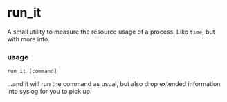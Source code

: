 # run_it

A small utility to measure the resource usage of a process. Like `time`, but with more info.

### usage
`run_it [command]`

...and it will run the command as usual, but also drop extended information into syslog for you to pick up.
